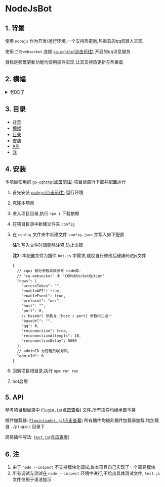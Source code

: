 # NodeJsBot

## 1. 背景

使用 `nodejs` 作为开发/运行环境,一个支持热更新,热重载的qq机器人实现.

使用 `正向websocket` 连接 [`go-cqhttp`(点击前往)](https://github.com/Mrs4s/go-cqhttp) 开启的qq消息服务

目标是频繁更新功能均使用插件实现.让其支持热更新与热重载

## 2. 横幅

<details><summary>老DD了</summary>

![老DD了](./400x400.png)

</details>

## 3. 目录

- [背景](#1-)
- [横幅](#2-)
- [目录](#3-)
- [安装](#4-)
- [API](#5-api)
- [注](#6-)

## 4. 安装

本项目使用的 [`go-cqhttp`(点击前往)](https://github.com/Mrs4s/go-cqhttp) 项目请自行下载并配置运行

1. 首先安装 [`nodejs`(点击前往)](http://nodejs.cn/download/) 运行环境
2. 克隆本项目
3. 进入项目目录,执行 `npm i` 下载依赖
4. 在项目目录中新建文件夹 `config`
5. 在 `config` 文件夹中新建文件 `config.json` 并写入如下配置

   **注1**: 写入文件时请删除注释,防止出错

   **注2**: 本配置文件为插件 `bot.js` 中需求,建议自行修改后硬编码进js文件

    ```json5
    {
      // cqws 部分参数具体参考 node库: 
      // 'cq-websocket' 中 'CQWebSocketOption'
      "cqws": {
        "accessToken": "",
        "enableAPI": true,
        "enableEvent": true,
        "protocol": "ws:",
        "host": "",
        "port": 0,
        // baseUrl 参数与 (host / port) 参数中二选一
        "baseUrl": "",
        "qq": 0,
        "reconnection": true,
        "reconnectionAttempts": 10,
        "reconnectionDelay": 5000
      },
      // adminID 为管理员QQ号码,
      "adminId": 0
    }
    ```

6. 回到项目根目录,执行 `npm run run`
7. bot启用

## 5. API

参考项目根目录中 [`Plugin.js`(点击查看)](./Plugin.js) 文件,所有插件均继承自本类

插件加载器: [`PluginLoader.js`(点击查看)](./PluginLoader.js) 所有插件均被此插件加载器加载,均加载自 `./plugin/` 目录下

简易插件写法: [`test.js`(点击查看)](./plugin/test.js)

## 6. 注

1. 由于 `node --inspect` 不支持模块化调试,故本项目自己实现了一个简易模块
2. 所有调试与测试在 `node --inspect` 环境中进行,不给出具体测试文件, `test.js` 文件仅用于语法提示